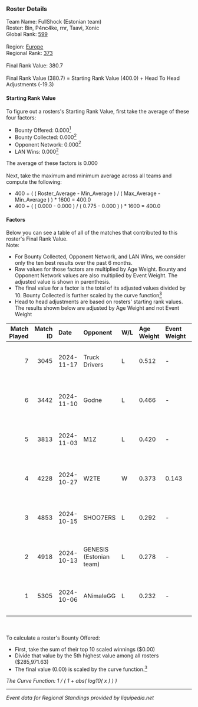 ### Roster Details<br />
Team Name: FullShock (Estonian team)<br />
Roster: Bin, P4nc4ke, rnr, Taavi, Xonic<br />
Global Rank: [599](../../standings_global_2025_02_28.md)<br />
<br />
Region: [Europe]( ../../standings_europe_2025_02_28.md)<br />
Regional Rank: [373]( ../../standings_europe_2025_02_28.md)<br />
<br />
Final Rank Value:  380.7<br />
<br />
Final Rank Value (380.7) = Starting Rank Value (400.0) + Head To Head Adjustments (-19.3)<br />

#### Starting Rank Value<br />
To figure out a rosters's Starting Rank Value, first take the average of these four factors:<br />
- Bounty Offered: 0.000[<sup>1</sup>](#table2)
- Bounty Collected: 0.000[<sup>2</sup>](#table1)
- Opponent Network: 0.000[<sup>2</sup>](#table1)
- LAN Wins: 0.000[<sup>2</sup>](#table1)

The average of these factors is 0.000<br />
<br />
Next, take the maximum and minimum average across all teams and compute the following:<br />
- 400 + ( ( Roster_Average - Min_Average ) / ( Max_Average - Min_Average ) ) * 1600 = 400.0
- 400 + ( ( 0.000 - 0.000 ) / ( 0.775 - 0.000 ) ) * 1600 = 400.0


#### Factors<br />
Below you can see a table of all of the matches that contributed to this roster's Final Rank Value.<br />
Note:<br />

- For Bounty Collected, Opponent Network, and LAN Wins, we consider only the ten best results over the past 6 months.
- Raw values for those factors are multiplied by Age Weight. Bounty and Opponent Network values are also multiplied by Event Weight. The adjusted value is shown in parenthesis.
- The final value for a factor is the total of its adjusted values divided by 10. Bounty Collected is further scaled by the curve function[<sup>3</sup>](#curveFunction)
- Head to head adjustments are based on rosters' starting rank values. The results shown below are adjusted by Age Weight and not Event Weight
<span id="table1"></span><br />


| Match Played | Match ID | Date       | Opponent                | W/L | Age Weight | Event Weight | Bounty Collected | Opponent Network | LAN Wins  | H2H Adj. | Roster                          |
| -: | -: | :- | :- | :- | :- | :- | :- | :- | :- | -: | :- |
|            7 |     3045 | 2024-11-17 | Truck Drivers           | L   | 0.512      | -            | -                | -                | -         |    -3.48 | Bin, P4nc4ke, rnr, Taavi, Xonic |
|            6 |     3442 | 2024-11-10 | Godne                   | L   | 0.466      | -            | -                | -                | -         |    -7.43 | Bin, P4nc4ke, rnr, Taavi, Xonic |
|            5 |     3813 | 2024-11-03 | M1Z                     | L   | 0.420      | -            | -                | -                | -         |    -6.45 | Bin, P4nc4ke, rnr, Taavi, Xonic |
|            4 |     4228 | 2024-10-27 | W2TE                    | W   | 0.373      | 0.143        | 0.000 (0.000)    | 0.014 (0.001)    | 0 (0.000) |     5.97 | Bin, P4nc4ke, rnr, Taavi, Xonic |
|            3 |     4853 | 2024-10-15 | SHOO7ERS                | L   | 0.292      | -            | -                | -                | -         |    -1.90 | Bin, P4nc4ke, rnr, Taavi, Xonic |
|            2 |     4918 | 2024-10-13 | GENESIS (Estonian team) | L   | 0.278      | -            | -                | -                | -         |    -3.28 | Bin, P4nc4ke, rnr, Taavi, Xonic |
|            1 |     5305 | 2024-10-06 | ANimaleGG               | L   | 0.232      | -            | -                | -                | -         |    -2.75 | Bin, P4nc4ke, rnr, Taavi, Xonic |

<br />
<span id="table2"></span><br />
To calculate a roster's Bounty Offered:<br />

- First, take the sum of their top 10 scaled winnings ($0.00)
- Divide that value by the 5th highest value among all rosters ($285,971.63)
- The final value (0.00) is scaled by the curve function.[<sup>3</sup>](#curveFunction)

<span id="curveFunction"></span>_The Curve Function: 1 / ( 1 + abs( log10( x ) ) )_<br />

---
_Event data for Regional Standings provided by liquipedia.net_<br />
